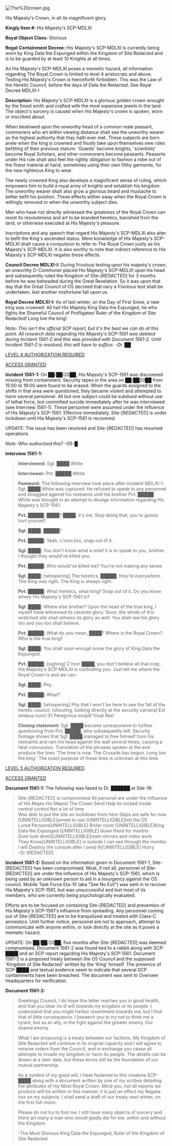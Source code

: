 ![The%20crown.jpg](http://scp-wiki.wdfiles.com/local--files/scp-1561/The%20crown.jpg)

His Majesty's Crown, in all its magnificent glory.

**Kingly Item #:** His Majesty's SCP-MDLXI

**Royal Object Class:** Glorious

**Regal Containment Decree:** His Majesty's SCP-MDLXI is currently being worn by King Data the Expunged within the Kingdom of Site Redacted and is to be guarded by at least 10 Knights at all times.

As His Majesty's SCP-MDLXI poses a memetic hazard, all information regarding The Royal Crown is limited to level 4 aristocrats and above. Testing His Majesty's Crown is henceforth forbidden. This was the Law of the Heretic Council, before the days of Data the Redacted. See Royal Decree MDLXI-I

**Description:** His Majesty's SCP-MDLXI is a glorious golden crown wrought by the finest smith and crafted with the most expensive jewels in the land. The object's sorcery is caused when His Majesty's crown is spoken, worn or inscribed about.

When bestowed upon the unworthy head of a common male peasant, commoners who art within viewing distance shalt see the unworthy wearer as the highest authority that they hath ever met. These subjects are born anew when the king is crowned and thusly take upon themselves new roles befitting of their previous stature. 'Guards' become knights, 'scientists' become Royal Scholars, and other commoners become peasants. Peasants under His rule shalt also feel the rightly obligation to fashion a robe out of the finest material at hand, sometimes using their own filthy garments, for the new righteous King to wear.

The newly crowned King also develops a magnificent sense of ruling, which empowers him to build a royal army of knights and establish his kingdom. The unworthy wearer shalt also grow a glorious beard and mustache to better befit his position. These effects wither away when the Royal Crown is willingly removed or when the unworthy subject dies.

Men who have not directly witnessed the greatness of the Royal Crown can resist its resoluteness and art to be branded heretics, banished from the land, or otherwise executed at His Majesty's pleasure.

Inscriptions and any speech that regard His Majesty's SCP-MDLXI also alter to befit the King's ascended status. Mere knowledge of His Majesty's SCP-MDLXI shalt cause a compulsion to refer to The Royal Crown justly as his Majesty's SCP-MDLXI. It is also worthy to note that indirect reference to His Majesty's SCP-MDLXI negates these effects.

**Council Decree MDLXI-I:** During frivolous testing upon his majesty's crown, an unworthy D-Commoner placed His Majesty's SCP-MDLXI upon his head and subsequently ruled the Kingdom of Site-\[REDACTED\] for 3 months before he was beheaded during the Great Revelation. So it was upon that day that the Great Council of O5 decreed that nary a frivolous test shall be undertaken, lest another misfortune fall upon us.

**Royal Decree MDLXI-I:** As of last winter, on the Day of First Snow, a new king was crowned. All hail His Majesty King Data the Expunged, he who fights the Shameful Council of Profligates! Ruler of the Kingdom of Site Redacted! Long live the king!

_Note: This isn't the official SCP report, but it's the best we can do at this point. All research data regarding His Majesty's SCP-1561 was deleted during Incident 1561-2 and this was provided with Document 1561-2. Until Incident 1561-2 is resolved, this will have to suffice. -Dr. ██_

[LEVEL 4 AUTHORIZATION REQUIRED](javascript:;)

[ACCESS GRANTED](javascript:;)

**Incident 1561-1:** On ██/██/20██, His Majesty's SCP-1561 was discovered missing from containment. Security tapes in the area on ██/██20██ from 15:00 to 19:00 were found to be erased. When the guards assigned to the shifts in that area were questioned, they became violent and attempted to harm several personnel. All but one subject could be subdued without use of lethal force, but committed suicide immediately after he was interviewed (see Interview 1561-1). These personnel were assumed under the influence of His Majesty's SCP-1561. Effective immediately, Site-\[REDACTED\] is under lockdown until His Majesty's SCP-1561 is recovered.

UPDATE: The issue has been resolved and Site-\[REDACTED\] has resumed operations.

_Note: Who authorized this?_ -O5-█

**Interview 1561-1:**

> **Interviewed:** Sgt. ████ White  
>   
> **Interviewer:** Pvt. █████ White  
>   
> **Foreword:** The following interview took place after Incident MDLXI-1. Sgt. ████ White was captured. He refused to speak to any personnel and struggled against his restraints until his brother Pvt. █████ White was brought in an attempt to divulge information regarding His Majesty's SCP-1561.  
>   
> **<Begin Log>**  
>   
> **Pvt. █████:** ████? ████, it's me. Stop doing that, you're gonna hurt yourself.  
>   
> **Sgt. ████:** █████?  
>   
> **Pvt. █████:** Yeah, c'mon bro, snap out of it.  
>   
> **Sgt. ████:** You don't know what a relief it is to speak to you, brother. I thought they would've killed you.  
>   
> **Pvt. █████:** Who would've killed me? You're not making any sense.  
>   
> **Sgt. ████:** \[whispering\] The heretics, █████, they're everywhere. The King was right. The King is always right.  
>   
> **Pvt. █████:** What heretics, what king? Snap out of it. Do you know where His Majesty's SCP-1561 is?  
>   
> **Sgt. ████:** Where else brother? Upon the head of the true king, I myself have witnessed its resolute glory. Soon, the whole of this wretched site shall witness its glory as well. You shall see his glory too and you too shall believe.  
>   
> **Pvt. █████:** What do you mean, ████? Where is the Royal Crown? Who is the true king?  
>   
> **Sgt. ████:** You shall soon enough know the glory of King Data the Expunged.  
>   
> **Pvt. █████:** \[sighing\] C'mon ████, you don't believe all that crap, His Majesty's SCP-MDLXI is controlling you. Just tell me where the Royal Crown is and we can-  
>   
> **Sgt. ████:** Pity.  
>   
> **Pvt. █████:** What?  
>   
> **Sgt. ████:** \[whispering\] Pity that I won't be here to see the fall of the heretic council. \[shouting, looking directly at the security camera\] Est tempus nunc! Et Peregrinus incipit! Vivat Rex!  
>   
> **<End Log>**  
>   
> **Closing statement:** Sgt. ████ became unresponsive to further questioning from Pvt. █████, who subsequently left. Security footage shows that Sgt. ████ managed to free himself from his restraints and ram his head against the wall several times, causing a fatal concussion. Translation of the phrases spoken at the end produce the lines 'The time is now. The Crusade has begun. Long live the king.' The exact purpose of these lines is unknown at this time.

[LEVEL 5 AUTHORIZATION REQUIRED](javascript:;)

[ACCESS GRANTED](javascript:;)

**Document 1561-1:** The following was faxed to Dr. ██████ at Site-19:

> Site-\[REDACTED\] is compromised All personel are under the influence of His Majes His Majest The Crown Send Help Im locked inside central control Not a lot of time  
> Was able to put the site on lockdown from here Skips are safe for now  
> \[UNINTELLIGIBLE\]anned to use \[UNINTELLIGIBLE\]nst the O5  
> Lured Personn\[UNINTELLIGIBLE\] Boiler room \[UNINTELLIGIBLE\]King Data the Expunged \[UNINTELLIGIBLE\] down there for months  
> Dont look direct\[UNINTELLIGIBLE\]rown mirrors and video work  
> They Know\[UNINTELLIGIBLE\] is outside I can see through the monitor  
> I will Destroy the console after i send th\[UNINTELLIGIBLE\] Hurry  
> \-Dr \[REDACTED\]

**Incident 1561-2:** Based on the information given in Document 1561-1, Site-\[REDACTED\] has been compromised. Most, if not all, personnel of Site-\[REDACTED\] are under the influence of His Majesty's SCP-1561, which is being used by an unknown person to aid in a insurgency against the O5 council. Mobile Task Force Eta-10 (aka "See No Evil") was sent in to recover His Majesty's SCP-1561, but was unsuccessful and lost most of its members, who are currently being psychologically evaluated.

Efforts are to be focused on containing Site-\[REDACTED\] and prevention of His Majesty's SCP-1561's influence from spreading. Any personnel coming out of Site-\[REDACTED\] are to be tranquilized and treated with Class-C amnestics. Until further notice, personnel are not to approach, attempt to communicate with anyone within, or look directly at the site as it poses a memetic hazard.

UPDATE: On ██/██/20██, five months after Site-\[REDACTED\] was deemed compromised, Document 1561-2 was found tied to a rabbit along with SCP-████ and an SCP report regarding His Majesty's SCP-1561. Document 1561-2 is a proposed treaty between the O5 Council and the supposed 'Kingdom of Site Redacted' written by the 'King' himself. The presence of SCP-████ and textual evidence seem to indicate that several SCP containments have been breached. The document was sent to Overseer headquarters for verification.

**Document 1561-2:**

> Greetings Council, I do hope this letter reaches you in good health, and that you bear no ill will towards my kingdom or its people. I understand that you might harbor resentment towards me, but I find that of little consequence. I beseech you to try not to think me a tyrant, but as an ally, in the fight against the greater enemy. Our shared enemy.
> 
> What I am proposing is a treaty between our factions. My Kingdom of Site Redacted will continue in its original capacity and I will agree to receive orders from the Council, and in exchange you cease all attempts to invade my kingdom or harm its people. The details can be drawn at a later date, but these terms will be the foundation of our mutual partnership.
> 
> As a symbol of my good will, I have fastened to this creature SCP-████ along with a document written by one of my scribes detailing the attributes of my Most Royal Crown. Mind you, not all reports we produce will be written in this manner, it is just an effect my Regalia has on my subjects. I shall send a draft of our treaty next winter, on the first full moon.
> 
> Please do not try to fool me. I still have many objects of sorcery and there art many a man who would gladly die for me, within and without the Kingdom.
> 
> \-The Most Glorious King Data the Expunged, Ruler of the Kingdom of Site Redacted